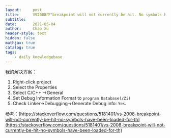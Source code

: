 ```yaml
---
layout:     post
title:      VS2008中"breakpoint will not currently be hit. No symbols have been loaded for this document"的解决方法
subtitle:   
date:       2021-05-04
author:     Chao Xu
header-style: text
hidden: false
mathjax: true
catalog: true
tags:
    - daily knowledgebase
---
```


我的解决方案：

1. Right-click project
2. Select the Properties
3. Select C/C++ ->General
4. Set Debug Information Format to `program Database(/Zi)`
5. Check Linker->Debugging->Generate Debug info: `Yes`.

参考：[https://stackoverflow.com/questions/5181401/vs-2008-breakpoint-will-not-currently-be-hit-no-symbols-have-been-loaded-for-th](https://stackoverflow.com/questions/5181401/vs-2008-breakpoint-will-not-currently-be-hit-no-symbols-have-been-loaded-for-th)
